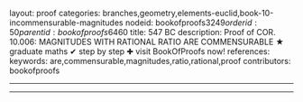layout: proof
categories: branches,geometry,elements-euclid,book-10-incommensurable-magnitudes
nodeid: bookofproofs$3249
orderid: 50
parentid: bookofproofs$6460
title: 547 BC
description:  Proof of COR. 10.006: MAGNITUDES WITH RATIONAL RATIO ARE COMMENSURABLE &#9733; graduate maths &#10004; step by step &#10010; visit BookOfProofs now!
references: 
keywords: are,commensurable,magnitudes,ratio,rational,proof
contributors: bookofproofs

---


---


